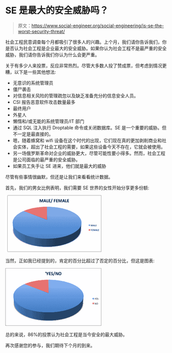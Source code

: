 # SE 是最大的安全威胁吗？

> 原文：<https://www.social-engineer.org/social-engineering/is-se-the-worst-security-threat/>

社会工程民意调查每个月都吸引了很多人的兴趣。上个月，我们请你告诉我们，你是否认为社会工程是企业最大的安全威胁。如果你认为社会工程不是最严重的安全威胁，我们请你告诉我们你认为什么会更严重。

关于有多少人来投票，反应非常热烈。尽管大多数人投了赞成票，但考虑到情况更糟，以下是一些其他想法:

*   无意识的系统管理员
*   僵尸袭击
*   对信息相关风险的管理疏忽以及缺乏准备充分的信息安全人员。
*   CSI 报告恶意软件攻击数量最多
*   最终用户
*   外星人
*   懒惰和/或无能的系统管理员/IT 部门
*   通过 SQL 注入执行 Droptable 命令或关闭数据库。SE 是一个重要的威胁。但不一定是最直接的。
*   嗯，随着蜂窝和 wifi 设备在这个时代的出现，它们现在真的更加剥削商业和社会实体，超出了社会工程的需要，如果这些设备今天不存在，它就会被使用。
*   另一场俄罗斯革命对企业的威胁更大，尽管可能性要小得多。然而，社会工程是公司面临的最严重的安全威胁。
*   如果员工失手让 SE 进来，他们就是最大的威胁

尽管有些事情很幽默，但还是让我们来看看统计数据。

首先，我们的男女比例表明，我们需要 SE 世界的女性开始分享更多份额:

[![](img/17b499857c85dee7ba2583aa9cd9a692.png "Male-Female")](https://www.social-engineer.org/social-engineering/is-se-the-worst-security-threat/attachment/male-female/)

当然，正如我已经提到的，肯定的百分比超过了否定的百分比，但这是图表:

[![](img/ce36817c15a09d6089e6c2ccda2be37d.png "Yes-No")](https://www.social-engineer.org/social-engineering/is-se-the-worst-security-threat/attachment/yes-no/)

总的来说，86%的投票认为社会工程是当今安全的最大威胁。

再次感谢您的参与，我们期待下个月的到来。